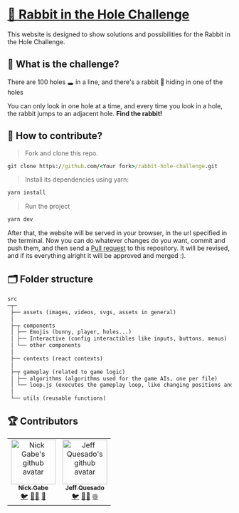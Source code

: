 # [🐰 Rabbit in the Hole Challenge](https://rabbit-hole-challenge.vercel.app)
This website is designed to show solutions and possibilities for the Rabbit in the Hole Challenge.

## 📜 What is the challenge?
There are 100 holes 🕳️ in a line, and there's a rabbit 🐰 hiding in one of the holes

You can only look in one hole at a time, and every time you look in a hole, the rabbit jumps to an adjacent hole. **Find the rabbit!**

## 🎉 How to contribute?
> Fork and clone this repo.
```cmd
git clone https://github.com/<Your fork>/rabbit-hole-challenge.git
```

> Install its dependencies using yarn:
```cmd
yarn install
```

> Run the project
```cmd
yarn dev
```

After that, the website will be served in your browser, in the url specified in the terminal.
Now you can do whatever changes do you want, commit and push them, and then send a [Pull request](https://github.com/Nick-Gabe/rabbit-hole-challenge/compare) to this repository. It will be revised, and if its everything alright it will be approved and merged :).

## 🗂️ Folder structure
```txt
src
─┬─
 ├── assets (images, videos, svgs, assets in general)
 │
 ├─┬ components
 │ ├── Emojis (bunny, player, holes...)
 │ ├── Interactive (config interactibles like inputs, buttons, menus)
 │ └── other components
 │
 ├── contexts (react contexts)
 │
 ├─┬ gameplay (related to game logic)
 │ ├── algorithms (algorithms used for the game AIs, one per file)
 │ └── loop.js (executes the gameplay loop, like changing positions and states)
 │
 └── utils (reusable functions)
```

## 🏆 Contributors
<table>
  <tbody>
    <tr>
      <td align="center">
        <a href="https://github.com/Nick-Gabe">
          <img src="https://github.com/Nick-Gabe.png" width="100px;" alt="Nick Gabe's github avatar"/>
            <br />
          <sub><b>Nick Gabe</b></sub>
        </a>
        <br />
        <a href="https://twitter.com/MyNickIsNick_" title="Twitter">🐦</a>
        <a href="https://github.com/Nick-Gabe_" title="GitHub">🐱‍💻</a>
        <a href="https://www.linkedin.com/in/nicolas-gabriel/" title="Linkedin">🤵</a>
      </td>
      <td align="center">
        <a href="https://twitter.com/JeffQuesado">
          <img src="https://github.com/jeffque.png" width="100px;" alt="Jeff Quesado's github avatar"/>
            <br />
          <sub><b>Jeff Quesado</b></sub>
        </a>
        <br />
        <a href="https://twitter.com/JeffQuesado" title="Twitter">🐦</a>
        <a href="https://github.com/jeffque" title="GitHub">🐱‍💻</a>
        <a href="https://computaria.gitlab.io/blog/" title="Website">🌐</a>
      </td>
    </tr>
  </tbody>
</table>
